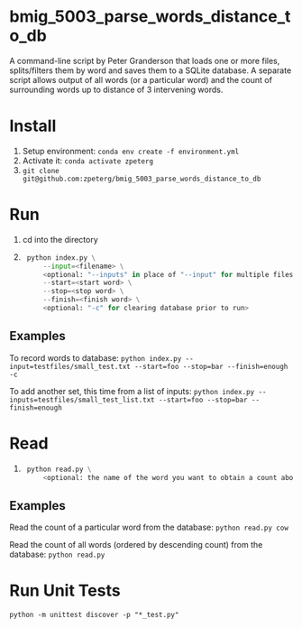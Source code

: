 # bmig_5003_parse_words_distance_to_db
A command-line script by Peter Granderson that loads one or more files, splits/filters them by word and saves them to a SQLite database.
A separate script allows output of all words (or a particular word) and the count of surrounding words up to distance of 3 intervening words.

# Install
1. Setup environment: ```conda env create -f environment.yml```
2. Activate it: ```conda activate zpeterg```
3. ```git clone git@github.com:zpeterg/bmig_5003_parse_words_distance_to_db```

# Run
1. cd into the directory
2. ```python
    python index.py \
        --input=<filename> \
        <optional: "--inputs" in place of "--input" for multiple files>
        --start=<start word> \
        --stop=<stop word> \
        --finish=<finish word> \
        <optional: "-c" for clearing database prior to run>
     ```
## Examples
To record words to database:
```python index.py --input=testfiles/small_test.txt --start=foo --stop=bar --finish=enough -c```

To add another set, this time from a list of inputs:
```python index.py --inputs=testfiles/small_test_list.txt --start=foo --stop=bar --finish=enough```

# Read
1. ```python
    python read.py \
        <optional: the name of the word you want to obtain a count about>
     ```

## Examples
Read the count of a particular word from the database:
```python read.py cow```

Read the count of all words (ordered by descending count) from the database:
```python read.py```

# Run Unit Tests
```python -m unittest discover -p "*_test.py"```